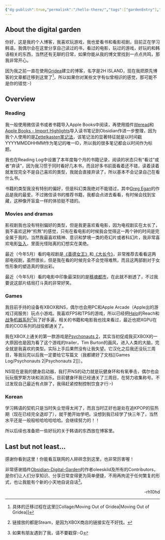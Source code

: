 ```yaml
---
{"dg-publish":true,"permalink":"/hello-there/","tags":["gardenEntry"],"created":"2025-06-05T11:40:31.949+08:00"}
---
```


## About the digital garden

你好，这是我的个人博客，我喜欢玩游戏，我也爱看书和看影视剧，目前正在学习韩语。我偶尔会在这里分享自己读过的书，看过的电影，玩过的游戏，好玩的和韩语相关的东西，当然还有无聊的日常，如果你能从我的博文里找到一点点共鸣，那我非常开心。

因为我之前一直在使用[Gridea](https://github.com/getgridea/gridea)建立的博客，名字是2H ISLAND，现在我把原先博客的文章都迁移到这里了[^1]，所以如果你对某些文字有似曾相识的感觉，那可能不是你的错觉:-)

## Overview

### Reading

我一般使用微信读书或者书籍导入Apple Books中阅读，再使用插件[Weread](https://github.com/zhaohongxuan/obsidian-weread-plugin)和[Apple Books - Import Highlights](https://github.com/bandantonio/obsidian-apple-books-highlights-plugin)导入读书笔记到Obsidian作进一步整理，因为我个人使用的是[Zettelkasten笔记法](https://zettelkasten.de/overview/)，该笔记法的显著特征就是以时间戳YYYYMMDDHHMM作为笔记的唯一ID，所以我的很多笔记都会以时间作为标题。

我也在Reading Log中设置了本年度每个月的书籍记录，阅读的状态只有“看过”或者“弃读”，因为我习惯于同时看好几本书，而且好多书前面看着还不错，读着读着就发现完全不是自己喜欢的类型，我就会直接弃读了，所以基本不会记录自己在看什么书。

书籍的类型我没有特别的偏好，但是科幻类我绝对不能错过，其中[Greg Egan](https://www.gregegan.net)的作品是我的最爱。不过微信读书的推荐书籍，我都会点进去看看，有时候会找到宝藏，这种像开盲盒一样的体验挺不错的。

### Movies and dramas

影视剧我也没有特别偏好的类型，但是我更喜欢看电影，因为电视剧实在太长了，我不喜欢这种“煎熬”的感觉，只有在看电影的时候我会觉得这一两个钟的时间是完全属于我的。当然我最喜欢精神、意识和梦境一类的奇幻片或者科幻片，我非常喜欢电影[坠入](https://zh.wikipedia.org/zh-hk/坠入)，里面光怪陆离的幻想实在美绝。

最近（今年5月）看的电视剧是[《善德女王》](https://zh.wikipedia.org/zh-hk/善德女王_(韓國電視劇))和[《大长今》](https://zh.wikipedia.org/zh-tw/大長今_(電視劇))，非常推荐去看看这两部电视剧，虽然很长，但是我在看的时候完全不会觉得难熬，而且这两部剧对于女性形象的塑造真的很出彩。

最近（今年5月）看的电影中印象最深刻的是[移魂都市](https://www.imdb.com/title/tt0118929/)，在此就不剧透了，不过我要说这部片结局打斗真的非常好笑。

### Games

我目前手持的设备有XBOX和NS，偶尔也会用PC和Apple Arcade（Apple出的游戏订阅服务）玩点小游戏。我喜欢FPS和TPS的游戏，所以已经把[Halo](https://store.steampowered.com/app/976730/Halo_The_Master_Chief_Collection/)的Reach和[战争机器系列](https://store.steampowered.com/search/?developer=The%20Coalition)[^2]玩了好多遍，相关的书籍和电影我也找来看过，最近也把XGPU在库的COD系列的战役都通关了。

我在XBOX上通关的第一款游戏是[Psychonauts 2](https://store.steampowered.com/app/607080/Psychonauts_2/)，其实当初促成我买XBOX的一大原因也是因为看了这个游戏的trailer，Tim Burton的画风，进入人类的大脑，完全就是我喜欢的类型。实际上手后果然没有让我失望。它汉化之后我还没玩三周目，等我玩完以后我一定要给它写篇文（我都建好了文档[[Games Log/Psychonauts 2\|Psychonauts 2]]）。

NS现在是我的健身启动器，我打开NS的动力就是玩健身环和有氧拳击，偶尔也会玩玩俄罗斯方块和消消乐。目前健身环我已经通关了三周目，在努力收集称号。不过发现自己最近有点胖了，我得赶紧控制控制饮食才行:-)

### Korean

学习韩语的契机只是当时失业觉得太闲了，而且当时正好也是处在追KPOP的狂热期（现在已经完全退却了），就干脆开始学吧。没想到我已经学了快三年了，当然水平还是一般般啦哈哈哈哈哈。会继续努力的！！

所以后续也准备把一些好玩的关于韩语的东西放在博客里。

## Last but not least...

感谢你看到这里！你能看互联网的人碎碎念到这里，也非常厉害喔！

非常感谢插件[Obsidian-Digital-Garden](https://github.com/oleeskild/obsidian-digital-garden)的作者oleeskild及所有的Contributors，是你们让人们分享知识、分享日常变得更为简单便捷，不用再拘泥于任何繁复的形式，也让我能有个新的小天地自说自话[^3]。

<div style="text-align: right;">-rh10hd</div>

[^1]: 具体的迁移过程在这里[[Collage/Moving Out of Gridea\|Moving Out of Gridea]]
[^2]: 链接放的都是Steam，是因为XBOX商店的链接实在不好找。
[^3]: 如果有朋友遇到了我，请不要戳穿:-D